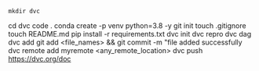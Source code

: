 ```
mkdir dvc

```

cd dvc
code .
conda create -p venv python=3.8 -y
git init
touch .gitignore
touch README.md
pip install -r requirements.txt
dvc init
dvc repro
dvc dag
dvc add <file name>
git add <file_names> && git commit -m "file added successfully
dvc remote add myremote <any_remote_location>
dvc push
https://dvc.org/doc
